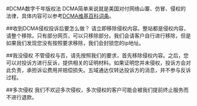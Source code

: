 <!-- --- tag:dcma 侵权 投诉 abuse -->
#DCMA数字千年版权法
DCMA简单来说就是美国对付网络山寨、仿冒、侵权的法律，具体内容可以参考[DCMA维基百科词条](http://zh.wikipedia.org/zh-cn/數字千年版權法)。

##收到DCMA侵权投诉后要怎么做？
请立即移除侵权内容。整站都是侵权内容，请整个移除。只有部分网页，可以只移除部分。我们会请客户自行进行移除，但是如果我们发现您没有按照要求移除，我们会封锁您的ip地址。

##我没侵权
不管侵权与否，请先按照我们的要求，首先移除侵权内容。之后，您可以对投诉方进行反诉，提供相关的证明材料。如果证明您并未侵权，投诉方会对此负责，承担诉讼费用并赔偿损失。五域通达仅转达投诉方的消息，并不参与反诉过程。

##多次侵权
我们不欢迎多次侵权，多次侵权的客户可能会被我们提前终止服务而不进行退款。


